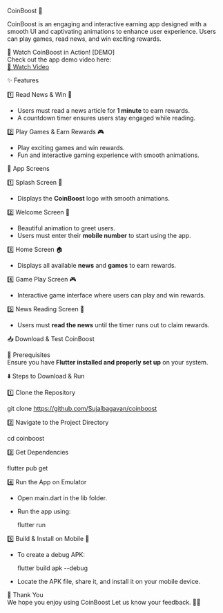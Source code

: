 
CoinBoost 🚀  

CoinBoost is an engaging and interactive earning app designed with a smooth UI and captivating animations to enhance user experience. Users can play games, read news, and win exciting rewards.  


🎥 Watch CoinBoost in Action! [DEMO]  
Check out the app demo video here:  
[🔗 Watch Video](https://drive.google.com/file/d/1hMmI6BrJYFclbMNkZvewPCfD5TOps5Mv/view?usp=sharing)  

✨ Features  

1️⃣ Read News & Win 📰  
   - Users must read a news article for **1 minute** to earn rewards.  
   - A countdown timer ensures users stay engaged while reading.  

2️⃣ Play Games & Earn Rewards 🎮  
   - Play exciting games and win rewards.  
   - Fun and interactive gaming experience with smooth animations.  



📱 App Screens  

1️⃣ Splash Screen 🌟  
   - Displays the **CoinBoost** logo with smooth animations.  

2️⃣ Welcome Screen 👋  
   - Beautiful animation to greet users.  
   - Users must enter their **mobile number** to start using the app.  

3️⃣ Home Screen 🏠  
   - Displays all available **news** and **games** to earn rewards.  

4️⃣ Game Play Screen  🎮  
   - Interactive game interface where users can play and win rewards.  

5️⃣ News Reading Screen 📰  
   - Users must **read the news** until the timer runs out to claim rewards.  



📥 Download & Test CoinBoost  

🔧 Prerequisites  
Ensure you have **Flutter installed and properly set up** on your system.  

⬇️ Steps to Download & Run  

1️⃣ Clone the Repository  
   
   git clone https://github.com/Sujalbagavan/coinboost
 
2️⃣ Navigate to the Project Directory  

   cd coinboost

3️⃣ Get Dependencies  

   flutter pub get
   
4️⃣ Run the App on Emulator  
   - Open  main.dart in the lib folder.  
   - Run the app using:  
    
     flutter run
  
5️⃣ Build & Install on Mobile 📱  
   - To create a debug APK:  

     flutter build apk --debug

   - Locate the APK file, share it, and install it on your mobile device.  






🙏 Thank You  
We hope you enjoy using CoinBoost Let us know your feedback. 🚀🔥  



